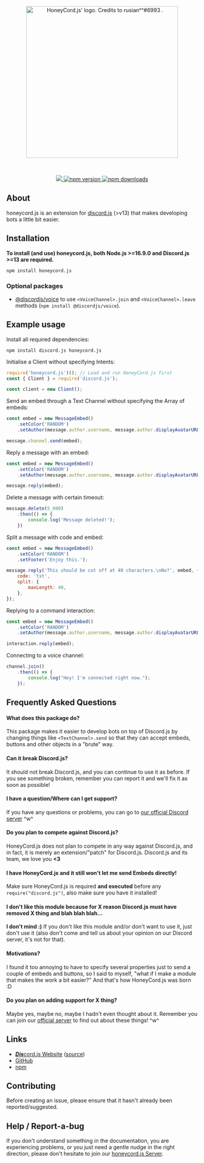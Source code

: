 <div align="center">
	<p>
		<a href="https://honeycord.rivest.tk">
			<img src="https://honeycord.rivest.tk/img/logo.png" height="400" alt="HoneyCord.js' logo. Credits to rusianⁿᵛ#6993 ." />
		</a>
	</p>
	<br />
	<p>
		<a href="https://honeycord.rivest.tk/discord" alt="HoneyCord.js Discord support server">
			<img src="https://img.shields.io/discord/767675922119393301?color=3181b0&logo=discord&logoColor=white"></img>
		</a>
		<a href="https://www.npmjs.com/package/honeycord.js">
			<img src="https://img.shields.io/npm/v/honeycord.js.svg?maxAge=3600" alt="npm version"></img>
		</a>
		<a href="https://www.npmjs.com/package/honeycord.js">
			<img src="https://img.shields.io/npm/dt/honeycord.js.svg?maxAge=3600" alt="npm downloads"></img>
		</a>
	</p>
</div>

## About
honeycord.js is an extension for [discord.js](https://www.npmjs.com/package/discord.js) (>v13) that makes developing bots a little bit easier.

## Installation
**To install (and use) honeycord.js, both Node.js >=16.9.0 and Discord.js >=13 are required.**

```sh-session
npm install honeycord.js
```

### Optional packages
- [@discordjs/voice](https://www.npmjs.com/package/@discordjs/voice) to use `<VoiceChannel>.join` and `<VoiceChannel>.leave` methods (`npm install @discordjs/voice`).

## Example usage

Install all required dependencies:
```sh-session
npm install discord.js honeycord.js
```

Initialise a Client without specifying Intents:
```js
require('honeycord.js')(); // Load and run HoneyCord.js first
const { Client } = require('discord.js');

const client = new Client();
```

Send an embed through a Text Channel without specifying the Array of embeds:
```js
const embed = new MessageEmbed()
	.setColor('RANDOM')
	.setAuthor(message.author.username, message.author.displayAvatarURL());

message.channel.send(embed);
```

Reply a message with an embed:
```js
const embed = new MessageEmbed()
	.setColor('RANDOM')
	.setAuthor(message.author.username, message.author.displayAvatarURL());

message.reply(embed);
```

Delete a message with certain timeout:
```js
message.delete(5_000)
	.then(() => {
		console.log('Message deleted!');
	})
```

Split a message with code and embed:
```js
const embed = new MessageEmbed()
	.setColor('RANDOM')
	.setFooter('Enjoy this.');

message.reply('This should be cut off at 40 characters.\nNo?', embed, {
	code: 'txt',
	split: {
		maxLength: 40,
	},
});
```

Replying to a command interaction:
```js
const embed = new MessageEmbed()
	.setColor('RANDOM')
	.setAuthor(message.author.username, message.author.displayAvatarURL());

interaction.reply(embed);
```

Connecting to a voice channel:
```js
channel.join()
	.then(() => {
		console.log("Hey! I'm connected right now.");
	});
```

## Frequently Asked Questions

#### What does this package do?
This package makes it easier to develop bots on top of Discord.js by changing things like `<TextChannel>.send` so that they can accept embeds, buttons and other objects in a "brute" way.

#### Can it break Discord.js?
It should not break Discord.js, and you can continue to use it as before.
If you see something broken, remember you can report it and we'll fix it as soon as possible!

#### I have a question/Where can I get support?
If you have any questions or problems, you can go to [our official Discord server](https://honeycord.rivest.tk/discord) ^w^

#### Do you plan to compete against Discord.js?
HoneyCord.js does not plan to compete in any way against Discord.js, and in fact, it is merely an extension/"patch" for Discord.js. Discord.js and its team, we love you **<3**

#### I have HoneyCord.js and it still won't let me send Embeds directly!
Make sure HoneyCord.js is required **and executed** before any `require("discord.js")`, also make sure you have it installed!

#### I don't like this module because for X reason Discord.js must have removed X thing and blah blah blah...
**I don't mind :)**
If you don't like this module and/or don't want to use it, just don't use it (also don't come and tell us about your opinion on our Discord server, it's not for that).

#### Motivations?
I found it too annoying to have to specify several properties just to send a couple of embeds and buttons, so I said to myself, "what if I make a module that makes the work a bit easier?"
And that's how HoneyCord.js was born :D

#### Do you plan on adding support for X thing?
Maybe yes, maybe no, maybe I hadn't even thought about it.
Remember you can join our [official server](https://honeycord.rivest.tk/discord) to find out about these things! ^w^

## Links

- [***Dis***cord.js Website](https://discord.js.org/) ([source](https://github.com/discordjs/website))
- [GitHub](https://github.com/HoneyCord/honeycord.js)
- [npm](https://www.npmjs.com/package/honeycord.js)

## Contributing

Before creating an issue, please ensure that it hasn't already been reported/suggested.

## Help / Report-a-bug

If you don't understand something in the documentation, you are experiencing problems, or you just need a gentle
nudge in the right direction, please don't hesitate to join our [honeycord.js Server](https://honeycord.rivest.tk/discord).
